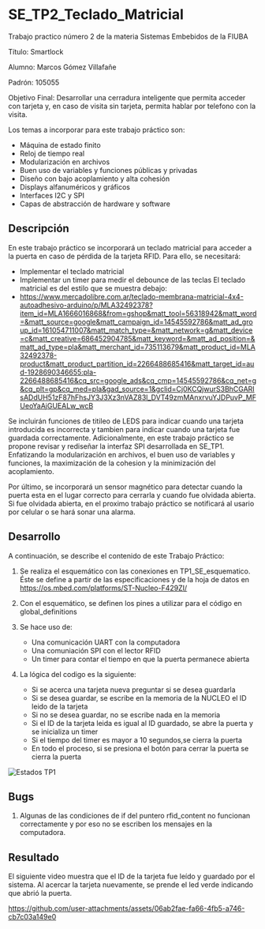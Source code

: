 # SE_TP2_Teclado_Matricial
Trabajo practico número 2 de la materia Sistemas Embebidos de la FIUBA

Título: Smartlock

Alumno: Marcos Gómez Villafañe

Padrón: 105055

Objetivo Final: Desarrollar una cerradura inteligente que permita acceder con tarjeta y, en caso de visita sin tarjeta, permita hablar por telefono con la visita.

Los temas a incorporar para este trabajo práctico son:
- Máquina de estado finito
- Reloj de tiempo real 
- Modularización en archivos
- Buen uso de variables y funciones públicas y privadas 
- Diseño con bajo acoplamiento y alta cohesión 
- Displays alfanuméricos y gráficos
- Interfaces I2C y SPI
- Capas de abstracción de hardware y software
  
## Descripción
En este trabajo práctico se incorporará un teclado matricial para acceder a la puerta en caso de pérdida de la tarjeta RFID. Para ello, se necesitará:
- Implementar el teclado matricial 
- Implementar un timer para medir el debounce de las teclas
El teclado matricial es del estilo que se muestra debajo:
- https://www.mercadolibre.com.ar/teclado-membrana-matricial-4x4-autoadhesivo-arduino/p/MLA32492378?item_id=MLA1666016868&from=gshop&matt_tool=56318942&matt_word=&matt_source=google&matt_campaign_id=14545592786&matt_ad_group_id=161054711007&matt_match_type=&matt_network=g&matt_device=c&matt_creative=686452904785&matt_keyword=&matt_ad_position=&matt_ad_type=pla&matt_merchant_id=735113679&matt_product_id=MLA32492378-product&matt_product_partition_id=2266488685416&matt_target_id=aud-1928690346655:pla-2266488685416&cq_src=google_ads&cq_cmp=14545592786&cq_net=g&cq_plt=gp&cq_med=pla&gad_source=1&gclid=Cj0KCQjwurS3BhCGARIsADdUH51zF87hFhsJY3J3Xz3nVAZ83l_DVT49zmMAnxrvuYJDPuvP_MFUeoYaAjGUEALw_wcB

Se incluirán funciones de titileo de LEDS para indicar cuando una tarjeta introducida es incorrecta y tambien para indicar cuando una tarjeta fue guardada correctamente. 
Adicionalmente, en este trabajo práctico se propone revisar y rediseñar la interfaz SPI desarrollada en SE_TP1. Enfatizando la modularización en archivos, el buen uso de variables y funciones, la maximización de la cohesion y la minimización del acoplamiento.

Por último, se incorporará un sensor magnético para detectar cuando la puerta esta en el lugar correcto para cerrarla y cuando fue olvidada abierta. Si fue olvidada abierta, en el proximo trabajo práctico se notificará al usario por celular o se hará sonar una alarma.


## Desarrollo
A continuación, se describe el contenido de este Trabajo Práctico:
1) Se realiza el esquemático con las conexiones en TP1_SE_esquematico. Éste se define a partir de las especificaciones y de la hoja de datos en https://os.mbed.com/platforms/ST-Nucleo-F429ZI/
2) Con el esquemático, se definen los pines a utilizar para el código en global_definitions
3) Se hace uso de:
   - Una comunicación UART con la computadora
   - Una comuniación SPI con el lector RFID
   - Un timer para contar el tiempo en que la puerta permanece abierta

4) La lógica del codigo es la siguiente:
   - Si se acerca una tarjeta nueva preguntar si se desea guardarla
   - Si se desea guardar, se escribe en la memoria de la NUCLEO el ID leido de la tarjeta
   - Si no se desea guardar, no se escribe nada en la memoria
   - Si el ID de la tarjeta leida es igual al ID guardado, se abre la puerta y se inicializa un timer
   - Si el tiempo del timer es mayor a 10 segundos,se cierra la puerta
   - En todo el proceso, si se presiona el botón para cerrar la puerta se cierra la puerta

![Estados TP1](https://github.com/user-attachments/assets/62f4d531-08d9-4f3d-b6ac-242f25beefea)

## Bugs
1) Algunas de las condiciones de if del puntero rfid_content no funcionan correctamente y por eso no se escriben los mensajes en la computadora.

## Resultado
El siguiente video muestra que el ID de la tarjeta fue leído y guardado por el sistema. Al acercar la tarjeta nuevamente, se prende el led verde indicando que abrió la puerta.

https://github.com/user-attachments/assets/06ab2fae-fa66-4fb5-a746-cb7c03a149e0


     

